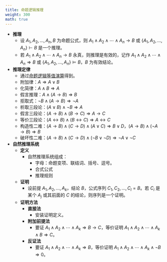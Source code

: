```yaml
---
title: 命题逻辑推理
weight: 300
math: true
---
```


- **推理**
    - 设 $A_1,A_2,\dots,A_n,B$ 为命题公式，则 $A_1 \land A_2 \land \cdots \land A_n \to B$ 或 $\{A_1,A_2,\dots,A_n\} \vdash B$ 是一个推理。
    - 若 $A_1 \land A_2 \land \cdots \land A_n \to B$ 永真，则推理是有效的，记作 $A_1 \land A_2 \land \cdots \land A_n \Rightarrow B$ 或 $\{A_1,A_2,\dots,A_n\} \models B$，$B$ 为有效结论。
- **推理定律** <span id="mi4ocz"></span>
    - 通过[命题逻辑等值演算](/docs/mathematics/discrete-mathematics/proposition-logic-calculation)得到。
    - 附加律：$A \Rightarrow A \lor B$
    - 化简律：$A \land B \Rightarrow A$
    - 假言推理：$A \land (A \to B) \Rightarrow B$
    - 拒取式：$\neg B \land (A \to B) \Rightarrow \neg A$
    - 析取三段论：$(A \lor B) \land \neg B \Rightarrow A$
    - 假言三段论：$(A \to B) \land (B \to C) \Rightarrow A \to C$
    - 等价三段论：$(A \leftrightarrow B) \land (B \leftrightarrow C) \Rightarrow A \leftrightarrow C$
    - 构造性二难：$(A \to B) \land (C \to D) \land (A \lor C) \Rightarrow B \lor D$，$(A \to B) \land (\neg A \to B) \Rightarrow B$
    - 破坏性二难：$(A \to B) \land (C \to D) \land (\neg B \lor \neg D) \Rightarrow \neg A \lor \neg C$
- **自然推理系统**
    - **定义**
        - 自然推理系统组成：
            - 字母：命题变项、联结词、括号、逗号。
            - 合式公式
            - 推理规则
    - **证明**
        - 设前提 $A_1,A_2,\dots,A_k$，结论 $B$，公式序列 $C_1,C_2,\dots,C_l = B$。若 $C_i$ 是某个 $A_j$ 或其前面的 $C$ 的结论，则序列是一个证明。
    - **证明方法**
        - **直接法**
            - 安装证明定义。
        - **附加前提法**
            - 要证 $A_1 \land A_2 \land \cdots \land A_k \Rightarrow B \to C$，等价证明 $A_1 \land A_2 \land \cdots \land A_k \land B \Rightarrow C$。
        - **反证法**
            - 要证 $A_1 \land A_2 \land \cdots \land A_k \Rightarrow B$，等价证明 $A_1 \land A_2 \land \cdots \land A_k \land \neg B \Rightarrow 0$。
